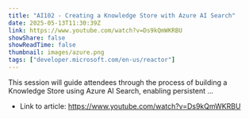 ```yaml
---
title: "AI102 - Creating a Knowledge Store with Azure AI Search"
date: 2025-05-13T11:30:39Z
link: https://www.youtube.com/watch?v=Ds9kQmWKRBU
showShare: false
showReadTime: false
thumbnail: images/azure.png
tags: ["developer.microsoft.com/en-us/reactor"]
---
```

This session will guide attendees through the process of building a Knowledge Store using Azure AI Search, enabling persistent ...

- Link to article: https://www.youtube.com/watch?v=Ds9kQmWKRBU